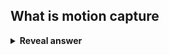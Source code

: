 ## What is motion capture
<details>
<summary><b>Reveal answer</b></summary>
The process of recording the movement of human actors for animating a computer model
</details>
